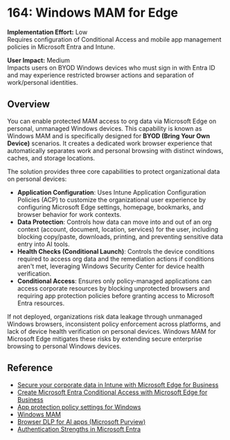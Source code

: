 # 164: Windows MAM for Edge

**Implementation Effort:** Low  
Requires configuration of Conditional Access and mobile app management policies in Microsoft Entra and Intune.

**User Impact:** Medium  
Impacts users on BYOD Windows devices who must sign in with Entra ID and may experience restricted browser actions and separation of work/personal identities.

## Overview

You can enable protected MAM access to org data via Microsoft Edge on personal, unmanaged Windows devices. This capability is known as Windows MAM and is specifically designed for **BYOD (Bring Your Own Device)** scenarios. It creates a dedicated work browser experience that automatically separates work and personal browsing with distinct windows, caches, and storage locations.

The solution provides three core capabilities to protect organizational data on personal devices:

- **Application Configuration**: Uses Intune Application Configuration Policies (ACP) to customize the organizational user experience by configuring Microsoft Edge settings, homepage, bookmarks, and browser behavior for work contexts.
- **Data Protection**: Controls how data can move into and out of an org context (account, document, location, services) for the user, including blocking copy/paste, downloads, printing, and preventing sensitive data entry into AI tools.
- **Health Checks (Conditional Launch)**: Controls the device conditions required to access org data and the remediation actions if conditions aren't met, leveraging Windows Security Center for device health verification.
- **Conditional Access**: Ensures only policy-managed applications can access corporate resources by blocking unprotected browsers and requiring app protection policies before granting access to Microsoft Entra resources.

If not deployed, organizations risk data leakage through unmanaged Windows browsers, inconsistent policy enforcement across platforms, and lack of device health verification on personal devices. Windows MAM for Microsoft Edge mitigates these risks by extending secure enterprise browsing to personal Windows devices.

## Reference

* [Secure your corporate data in Intune with Microsoft Edge for Business](https://learn.microsoft.com/en-us/intune/intune-service/apps/mamedge-2-app)
* [Create Microsoft Entra Conditional Access with Microsoft Edge for Business](https://learn.microsoft.com/en-us/intune/intune-service/apps/mamedge-1-mamca)
* [App protection policy settings for Windows](https://learn.microsoft.com/en-us/mem/intune/apps/app-protection-policy-settings-windows)
* [Windows MAM](https://learn.microsoft.com/en-us/mem/intune/apps/protect-mam-windows)
* [Browser DLP for AI apps (Microsoft Purview)](https://learn.microsoft.com/en-us/purview/dlp-browser-dlp-learn)
* [Authentication Strengths in Microsoft Entra](https://learn.microsoft.com/en-us/entra/identity/authentication/concept-authentication-strengths)


